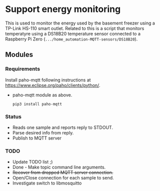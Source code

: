 # Support energy monitoring

This is used to monitor the energy used by the basement freezer using a TP-Link HS-110
smart outlet. Related to this is a script that monitors temperatyre using a DS18B20
temperature sensor connected to a Raspberry Pi Zero
(`.../home_automation-MQTT-sensors/DS18B20`).

## Modules

### Requirements

Install paho-mqtt following instructions at https://www.eclipse.org/paho/clients/python/.

* paho-mqtt module as above.

    `pip3 install paho-mqtt`

### Status

* Reads one sample and reports reply to STDOUT.
* Parse desired info from reply.
* Publish to MQTT server

### TODO

* Update TODO list ;)
* Done - Make topic command line arguments.
* <s>Recover from dropped MQTT server connection.</s>
* Open/Close connection for each sample to send.
* Investigate switch to libmosquitto
